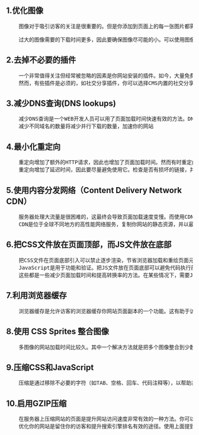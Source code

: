## 1.优化图像
<pre>
    图像对于吸引访客的关注是很重要的。但是你添加到页面上的每一张图片都需要用户从你的服务器下载到他们的电脑上。这无疑增加了页面的加载时间，因此很可能让用户离开你的网站。所以，优化图像是非常必要的。

    过大的图像需要的下载时间更多，因此要确保图像尽可能的小。可以使用图像处理工具如PS来减小颜色深度、剪切图像到合适的尺寸等。
</pre>
## 2.去掉不必要的插件
<pre>
    一个非常值得关注但经常被忽略的因素是你网站安装的插件。如今，大量免费的插件诱导网站开发者添加很多不必要的功能。您安装的每个插件都需要服务器处理，从而增加了页面加载时间。所以禁用和删除不必要的插件。
    然而，有些插件是必须的，如社交分享插件，你可以选择CMS内置的社交分享功能来代替安装插件。
</pre>
## 3.减少DNS查询(DNS lookups)
<pre>
    减少DNS查询是一个WEB开发人员可以用了页面加载时间快速有效的方法。DNS查询需要话费很长的时间来返回一个主机名的IP地址。而浏览器在查询结束前不会进行任何操作。对于不同的元素可以使用不同的主机名，如URL、图像、脚本文件、样式文件、FLASH元素等。具有多种网络元素的页面经常需要进行多个DNS查询，因而花费的时间更长。
    减少不同域名的数量将减少并行下载的数量，加速你的网站
</pre>
## 4.最小化重定向
<pre>
    重定向增加了额外的HTTP请求，因此也增加了页面加载时间。然而有时重定向却是不可避免的，如链接网站的不同部分、保存多个域名、或者从不存在的页面跳转到新页面。
    重定向增加了延迟时间，因此要尽量避免使用它。检查是否有损坏的链接，并立即修复。
</pre>
## 5.使用内容分发网络（Content Delivery Network CDN）
<pre>
    服务器处理大流量是很困难的，这最终会导致页面加载速度变慢。而使用CDN就可以解决这一问题，提升页面加载速度。
    CDN是位于全球不同地方的高性能网络服务，复制你网站的静态资源，并以最有效的方式来为访客服务。
</pre>
## 6.把CSS文件放在页面顶部，而JS文件放在底部
<pre>
    把CSS文件在页面底部引入可以禁止逐步渲染，节省浏览器加载和重绘页面元素的资源。　　
    JavaScript是用于功能和验证。把JS文件放在页面底部可以避免代码执行前的等待时间，从而提升页面加载速度。
    这些都是一些减少页面加载时间和提高转换率的方法。在某些情况下，需要JavaScript在页面的顶部加载（如某些第三方跟踪脚本）。
</pre>
## 7.利用浏览器缓存
<pre>
    浏览器缓存是允许访客的浏览器缓存你网站页面副本的一个功能。这有助于访客再次访问时，直接从缓存中读取内容而不必重新加载。这节省了向服务器发送HTTP请求的时间。此外，通过优化您的网站的缓存系统往往也会降低您的网站的带宽和托管费用。
</pre>
## 8.使用 CSS Sprites 整合图像
<pre>
    多图像的网站加载时间比较久。其中一个解决方法就是把多个图像整合到少数几个输出文件中。你可以使用 CSS Sprites 来整合图像文件。这样就减少了在下载其他资源时的往返次数和延迟，从而提高了站点的速度。
</pre>
## 9.压缩CSS和JavaScript
<pre>
    压缩是通过移除不必要的字符（如TAB、空格、回车、代码注释等），以帮助减少其大小和网页的后续加载时间的过程。这是非常重要的，但是，你还需要保存JS和CSS的原文件，以便更新和修改代码。
</pre>
## 10.启用GZIP压缩
<pre>
    在服务器上压缩网站的页面是提升网站访问速度非常有效的一种方法。你可以用gzip压缩做到这一点。Gzip是一个减小发送给访客的HTML文件、JS和CSS体积的工具。压缩的文件减少了HTTP响应时间。据Yahoo报道，这大概可以减少70%的下载时间。而目前90%的通过浏览器的流量都支持Gzip压缩，因此，这是一个提示网站性能有效的选项。
    优化你的网站是留住你的访客和提升搜索引擎排名有效的途径。使用上面提到的10种方法来提高你的网站性能。
</pre>